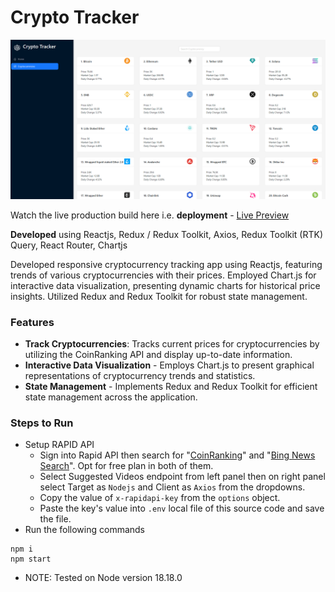 # Crypto Tracker

![cover](https://github.com/abhinavg916/crypto-tracker/blob/main/Crypto%20Tracker%20Cover.png)

Watch the live production build here i.e. **deployment** - [Live Preview](https://resilient-cobbler-d00601.netlify.app/)

**Developed** using Reactjs, Redux / Redux Toolkit, Axios, Redux Toolkit (RTK) Query, React Router, Chartjs

Developed responsive cryptocurrency tracking app using Reactjs, featuring trends of various cryptocurrencies with their prices. Employed Chart.js for interactive data visualization, presenting dynamic charts for historical price insights. Utilized Redux and Redux Toolkit for robust state management.

### Features

- **Track Cryptocurrencies**: Tracks current prices for cryptocurrencies by utilizing the CoinRanking API and display up-to-date information.
- **Interactive Data Visualization** - Employs Chart.js to present graphical representations of cryptocurrency trends and statistics.
- **State Management** - Implements Redux and Redux Toolkit for efficient state management across the application.

### Steps to Run

- Setup RAPID API
  - Sign into Rapid API then search for "[CoinRanking](https://rapidapi.com/Coinranking/api/coinranking1)" and "[Bing News Search](https://rapidapi.com/microsoft-azure-org-microsoft-cognitive-services/api/bing-news-search1)". Opt for free plan in both of them.
  - Select Suggested Videos endpoint from left panel then on right panel select Target as `Nodejs` and Client as `Axios` from the dropdowns.
  - Copy the value of `x-rapidapi-key` from the `options` object.
  - Paste the key's value into `.env` local file of this source code and save the file.
- Run the following commands

```
npm i
npm start
```

- NOTE: Tested on Node version 18.18.0
